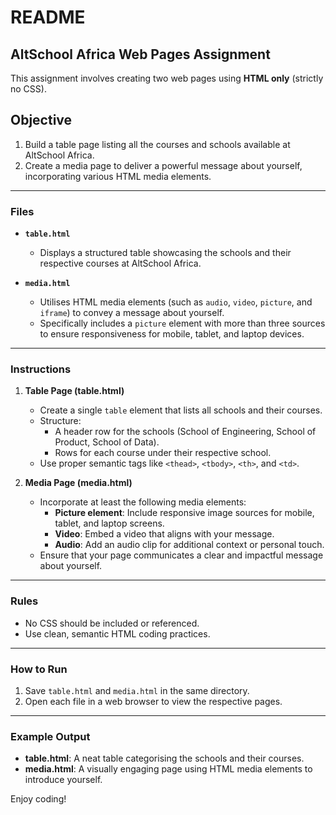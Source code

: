 # README  

## AltSchool Africa Web Pages Assignment  

This assignment involves creating two web pages using **HTML only** (strictly no CSS).  

## Objective  

1. Build a table page listing all the courses and schools available at AltSchool Africa.  
2. Create a media page to deliver a powerful message about yourself, incorporating various HTML media elements.  

---

### Files  

- **`table.html`**  
  - Displays a structured table showcasing the schools and their respective courses at AltSchool Africa.  

- **`media.html`**  
  - Utilises HTML media elements (such as `audio`, `video`, `picture`, and `iframe`) to convey a message about yourself.  
  - Specifically includes a `picture` element with more than three sources to ensure responsiveness for mobile, tablet, and laptop devices.  

---

### Instructions  

1. **Table Page (table.html)**  
   - Create a single `table` element that lists all schools and their courses.  
   - Structure:  
     - A header row for the schools (School of Engineering, School of Product, School of Data).  
     - Rows for each course under their respective school.  
   - Use proper semantic tags like `<thead>`, `<tbody>`, `<th>`, and `<td>`.  

2. **Media Page (media.html)**  
   - Incorporate at least the following media elements:  
     - **Picture element**: Include responsive image sources for mobile, tablet, and laptop screens.  
     - **Video**: Embed a video that aligns with your message.  
     - **Audio**: Add an audio clip for additional context or personal touch.
   - Ensure that your page communicates a clear and impactful message about yourself.  

---

### Rules  

- No CSS should be included or referenced.  
- Use clean, semantic HTML coding practices.  

---

### How to Run  

1. Save `table.html` and `media.html` in the same directory.  
2. Open each file in a web browser to view the respective pages.  

---

### Example Output  

- **table.html**: A neat table categorising the schools and their courses.  
- **media.html**: A visually engaging page using HTML media elements to introduce yourself.  

Enjoy coding!
